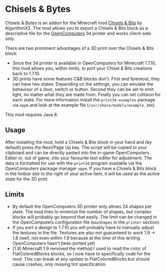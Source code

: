 # Chisels & Bytes
Chisels &amp; Bytes is an addon for the Minecraft mod [Chisels &amp; Bits](http://mods.curse.com/mc-mods/minecraft/231095-chisels-bits) by AlgorithmX2. The mod allows you to export a Chisels & Bits block as a descriptive file for the [OpenComputers](http://mods.curse.com/mc-mods/minecraft/223008-opencomputers) 3d printer and works client-side only.

There are two prominent advantages of a 3D print over the Chisels & Bits block:
* Since the 3d printer is available in OpenComputers for Minecraft 1.7.10, this mod allows you, within limits, to port your Chisel & Bits creations back to 1.7.10.
* 3D prints have some features C&B blocks don't. First and foremost, they can have two states. Depending on the settings, you can emulate the behaviour of a door, switch or button. Second they can be set to emit light, no matter what they are made from. Finally you can set collision for each state. For more information install the ```print3d-examples``` package via ```oppm``` and look at the example file (```/usr/share/models/example.3dm```).

This mod requires Java 8.

## Usage
After installing the mod, hold a Chisels & Bits block in your hand and (by default) press the Next/Page Up key. The script will be copied to your clipboard and can be directly pasted into the in-game OpenComputers Editor or, out of game, into your favourite text editor for adjustment. The data is formatted for use with the ```print3d``` program available via the OpenComputers package manager ```oppm```.
If you have a Chisels & Bits block in the hotbar slot to the right of your active item, it will be used as the active state for the 3D print.

## Limits
* By default the OpenComputers 3D printer only allows 24 shapes per state. The mod tries to minimize the number of shapes, but complex blocks will probably go beyond that easily. The limit can be changed in the OpenComputers configuration file (```maxShapes``` in the ```printer``` section).
* If you port a design to 1.7.10 you will probably have to manually adjust the textures in the file. Textures are also not guaranteed to work 1.9 -> 1.8 (well, not even within 1.9 because at the time of this writing OpenComputers hasn't been ported yet)
* [1.9] Minecraft 1.9 removed the method I used to read the color of FlatColoredBlocks blocks, so I now have to specifically code for the mod. This can break at any update to FlatColoredBlocks but should cause crashes, only missing tint specification.
